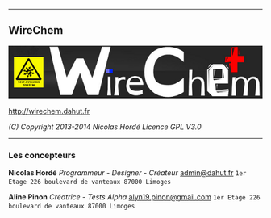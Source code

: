 ----------------------------------------------------------------
##    WireChem

![The new chemistry game](logo.png)

http://wirechem.dahut.fr

*(C) Copyright 2013-2014 Nicolas Hordé
  Licence GPL V3.0*

----------------------------------------------------------------
### Les concepteurs
  
  **Nicolas Hordé**
  *Programmeur - Designer - Créateur*
 <admin@dahut.fr>
 `1er Etage
  226 boulevard de vanteaux
  87000 Limoges`
  
  **Aline Pinon**
  *Créatrice -  Tests Alpha*
<alyn19.pinon@gmail.com>
 `1er Etage
  226 boulevard de vanteaux
  87000 Limoges`
